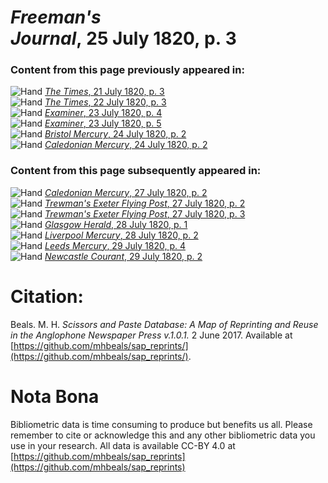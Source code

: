 # *Freeman's Journal*, 25 July 1820, p. 3  
  
### Content from this page previously appeared in:  
![Hand](http://scissorsandpaste.net/wp-content/uploads/2017/06/smallhandpointer.png) [*The Times*, 21 July 1820, p. 3](https://mhbeals.github.io/sap_html/The-Times/The-Times-21-July-1820-p-3)  
![Hand](http://scissorsandpaste.net/wp-content/uploads/2017/06/smallhandpointer.png) [*The Times*, 22 July 1820, p. 3](https://mhbeals.github.io/sap_html/The-Times/The-Times-22-July-1820-p-3)  
![Hand](http://scissorsandpaste.net/wp-content/uploads/2017/06/smallhandpointer.png) [*Examiner*, 23 July 1820, p. 4](https://mhbeals.github.io/sap_html/Examiner/Examiner-23-July-1820-p-4)  
![Hand](http://scissorsandpaste.net/wp-content/uploads/2017/06/smallhandpointer.png) [*Examiner*, 23 July 1820, p. 5](https://mhbeals.github.io/sap_html/Examiner/Examiner-23-July-1820-p-5)  
![Hand](http://scissorsandpaste.net/wp-content/uploads/2017/06/smallhandpointer.png) [*Bristol Mercury*, 24 July 1820, p. 2](https://mhbeals.github.io/sap_html/Bristol-Mercury/Bristol-Mercury-24-July-1820-p-2)  
![Hand](http://scissorsandpaste.net/wp-content/uploads/2017/06/smallhandpointer.png) [*Caledonian Mercury*, 24 July 1820, p. 2](https://mhbeals.github.io/sap_html/Caledonian-Mercury/Caledonian-Mercury-24-July-1820-p-2)  
  
### Content from this page subsequently appeared in:  
![Hand](http://scissorsandpaste.net/wp-content/uploads/2017/06/smallhandpointer.png) [*Caledonian Mercury*, 27 July 1820, p. 2](https://mhbeals.github.io/sap_html/Caledonian-Mercury/Caledonian-Mercury-27-July-1820-p-2)  
![Hand](http://scissorsandpaste.net/wp-content/uploads/2017/06/smallhandpointer.png) [*Trewman's Exeter Flying Post*, 27 July 1820, p. 2](https://mhbeals.github.io/sap_html/Trewman's-Exeter-Flying-Post/Trewman's-Exeter-Flying-Post-27-July-1820-p-2)  
![Hand](http://scissorsandpaste.net/wp-content/uploads/2017/06/smallhandpointer.png) [*Trewman's Exeter Flying Post*, 27 July 1820, p. 3](https://mhbeals.github.io/sap_html/Trewman's-Exeter-Flying-Post/Trewman's-Exeter-Flying-Post-27-July-1820-p-3)  
![Hand](http://scissorsandpaste.net/wp-content/uploads/2017/06/smallhandpointer.png) [*Glasgow Herald*, 28 July 1820, p. 1](https://mhbeals.github.io/sap_html/Glasgow-Herald/Glasgow-Herald-28-July-1820-p-1)  
![Hand](http://scissorsandpaste.net/wp-content/uploads/2017/06/smallhandpointer.png) [*Liverpool Mercury*, 28 July 1820, p. 2](https://mhbeals.github.io/sap_html/Liverpool-Mercury/Liverpool-Mercury-28-July-1820-p-2)  
![Hand](http://scissorsandpaste.net/wp-content/uploads/2017/06/smallhandpointer.png) [*Leeds Mercury*, 29 July 1820, p. 4](https://mhbeals.github.io/sap_html/Leeds-Mercury/Leeds-Mercury-29-July-1820-p-4)  
![Hand](http://scissorsandpaste.net/wp-content/uploads/2017/06/smallhandpointer.png) [*Newcastle Courant*, 29 July 1820, p. 2](https://mhbeals.github.io/sap_html/Newcastle-Courant/Newcastle-Courant-29-July-1820-p-2)  


# Citation: 

Beals. M. H. *Scissors and Paste Database: A Map of Reprinting and Reuse in the Anglophone Newspaper Press v.1.0.1.* 2 June 2017. Available at [https://github.com/mhbeals/sap_reprints/](https://github.com/mhbeals/sap_reprints/). 

# Nota Bona

Bibliometric data is time consuming to produce but benefits us all. Please remember to cite or acknowledge this and any other bibliometric data you use in your research. All data is available CC-BY 4.0 at [https://github.com/mhbeals/sap_reprints](https://github.com/mhbeals/sap_reprints)